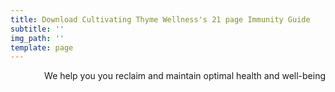 ```yaml
---
title: Download Cultivating Thyme Wellness's 21 page Immunity Guide
subtitle: ''
img_path: ''
template: page
---
```

<div style="text-align: right"> We help you you reclaim and maintain optimal health and well-being </div>
<script type="text/javascript" src="//marketing.kickback.live/form/generate.js?id=1"></script>
